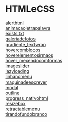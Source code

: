 # HTMLeCSS
<a href='https://gabrielryanft.github.io/htmlecss/alerthtml/index.html' target='_blank' rel='next'>alerthtml</a><br/>
<a href='https://gabrielryanft.github.io/htmlecss/animacaoletrapalavra/index.html' target='_blank' rel='next'>animacaoletrapalavra</a><br/>
<a href='https://gabrielryanft.github.io/htmlecss/exists.txt/index.html' target='_blank' rel='next'>exists.txt</a><br/>
<a href='https://gabrielryanft.github.io/htmlecss/galeriadefotos/index.html' target='_blank' rel='next'>galeriadefotos</a><br/>
<a href='https://gabrielryanft.github.io/htmlecss/gradiente_textwrap/index.html' target='_blank' rel='next'>gradiente_textwrap</a><br/>
<a href='https://gabrielryanft.github.io/htmlecss/hovercomblocos/index.html' target='_blank' rel='next'>hovercomblocos</a><br/>
<a href='https://gabrielryanft.github.io/htmlecss/hoverelementosirmaos/index.html' target='_blank' rel='next'>hoverelementosirmaos</a><br/>
<a href='https://gabrielryanft.github.io/htmlecss/hover_mexendocomformas/index.html' target='_blank' rel='next'>hover_mexendocomformas</a><br/>
<a href='https://gabrielryanft.github.io/htmlecss/imageslider/index.html' target='_blank' rel='next'>imageslider</a><br/>
<a href='https://gabrielryanft.github.io/htmlecss/lazyloading/index.html' target='_blank' rel='next'>lazyloading</a><br/>
<a href='https://gabrielryanft.github.io/htmlecss/linhanomenu/index.html' target='_blank' rel='next'>linhanomenu</a><br/>
<a href='https://gabrielryanft.github.io/htmlecss/maquinadeescrever/index.html' target='_blank' rel='next'>maquinadeescrever</a><br/>
<a href='https://gabrielryanft.github.io/htmlecss/modal/index.html' target='_blank' rel='next'>modal</a><br/>
<a href='https://gabrielryanft.github.io/htmlecss/outline/index.html' target='_blank' rel='next'>outline</a><br/>
<a href='https://gabrielryanft.github.io/htmlecss/progress_nativohtml/index.html' target='_blank' rel='next'>progress_nativohtml</a><br/>
<a href='https://gabrielryanft.github.io/htmlecss/resizebox/index.html' target='_blank' rel='next'>resizebox</a><br/>
<a href='https://gabrielryanft.github.io/htmlecss/retractablemenu/index.html' target='_blank' rel='next'>retractablemenu</a><br/>
<a href='https://gabrielryanft.github.io/htmlecss/tirandofundobranco/index.html' target='_blank' rel='next'>tirandofundobranco</a><br/>
